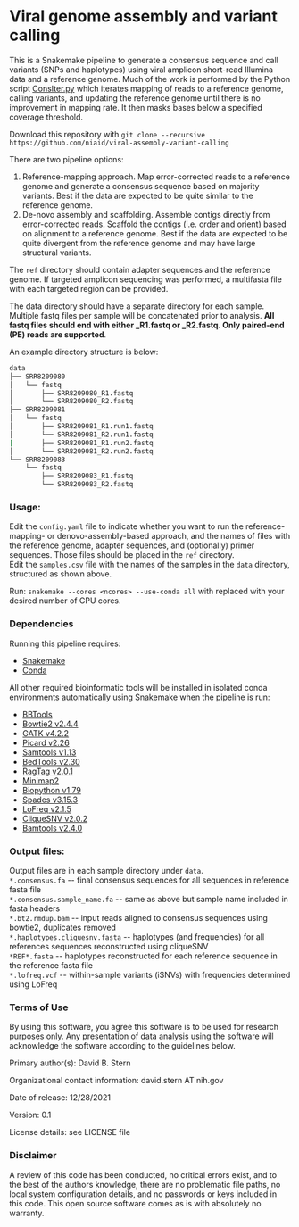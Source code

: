 # Viral genome assembly and variant calling

This is a Snakemake pipeline to generate a consensus sequence and call variants (SNPs and haplotypes) using viral amplicon short-read Illumina data and a reference genome. Much of the work is performed by the Python script [ConsIter.py](https://github.niaid.nih.gov/sterndb/ConsIter) which iterates mapping of reads to a reference genome, calling variants, and updating the reference genome until there is no improvement in mapping rate. It then masks bases below a specified coverage threshold.

Download this repository with
`git clone --recursive https://github.com/niaid/viral-assembly-variant-calling`


There are two pipeline options:
1. Reference-mapping approach. Map error-corrected reads to a reference genome and generate a consensus sequence based on majority variants. Best if the data are expected to be quite similar to the reference genome.
2. De-novo assembly and scaffolding. Assemble contigs directly from error-corrected reads. Scaffold the contigs (i.e. order and orient) based on alignment to a reference genome. Best if the data are expected to be quite divergent from the reference genome and may have large structural variants.

The `ref` directory should contain adapter sequences and the reference genome. If targeted amplicon sequencing was performed, a multifasta file with each targeted region can be provided.

The data directory should have a separate directory for each sample. Multiple fastq files per sample will be concatenated prior to analysis. **All fastq files should end with either _R1.fastq or _R2.fastq. Only paired-end (PE) reads are supported**.

An example directory structure is below:

```bash
data
├── SRR8209080
│   └── fastq
│       ├── SRR8209080_R1.fastq
│       └── SRR8209080_R2.fastq
├── SRR8209081
│   └── fastq
│       ├── SRR8209081_R1.run1.fastq
│       └── SRR8209081_R2.run1.fastq
|       ├── SRR8209081_R1.run2.fastq
│       └── SRR8209081_R2.run2.fastq
└── SRR8209083
    └── fastq
        ├── SRR8209083_R1.fastq
        └── SRR8209083_R2.fastq
```

### Usage:  

Edit the `config.yaml` file to indicate whether you want to run the reference-mapping- or denovo-assembly-based approach, and the names of files with the reference genome, adapter sequences, and (optionally) primer sequences. Those files should be placed in the `ref` directory.  
Edit the `samples.csv` file with the names of the samples in the `data` directory, structured as shown above.

Run: `snakemake --cores <ncores> --use-conda all` with <ncores> replaced with your desired number of CPU cores.  

### Dependencies  
Running this pipeline requires:
- [Snakemake](https://snakemake.readthedocs.io/en/stable/getting_started/installation.html)  
- [Conda](https://docs.conda.io/en/latest/)  

All other required bioinformatic tools will be installed in isolated conda environments automatically using Snakemake when the pipeline is run:
- [BBTools](https://jgi.doe.gov/data-and-tools/bbtools/bb-tools-user-guide/)  
- [Bowtie2 v2.4.4](http://bowtie-bio.sourceforge.net/bowtie2/index.shtml)  
- [GATK v4.2.2](https://gatk.broadinstitute.org/hc/en-us/articles/360036194592-Getting-started-with-GATK4)  
- [Picard v2.26](https://broadinstitute.github.io/picard/)  
- [Samtools v1.13](http://www.htslib.org/)  
- [BedTools v2.30](https://bedtools.readthedocs.io/en/latest/)  
- [RagTag v2.0.1](https://github.com/malonge/RagTag)  
- [Minimap2](https://github.com/lh3/minimap2)  
- [Biopython v1.79](https://biopython.org/)  
- [Spades v3.15.3](https://github.com/ablab/spades)  
- [LoFreq v2.1.5](https://csb5.github.io/lofreq/)  
- [CliqueSNV v2.0.2](https://github.com/vtsyvina/CliqueSNV)  
- [Bamtools v2.4.0](https://bioinformatics.readthedocs.io/en/latest/bamtools/)  

### Output files:
Output files are in each sample directory under `data`.  
`*.consensus.fa` -- final consensus sequences for all sequences in reference fasta file   
`*.consensus.sample_name.fa` -- same as above but sample name included in fasta headers  
`*.bt2.rmdup.bam` -- input reads aligned to consensus sequences using bowtie2, duplicates removed  
`*.haplotypes.cliquesnv.fasta` -- haplotypes (and frequencies) for all references sequences reconstructed using cliqueSNV  
    `*REF*.fasta` -- haplotypes reconstructed for each reference sequence in the reference fasta file  
`*.lofreq.vcf` -- within-sample variants (iSNVs) with frequencies determined using LoFreq

### Terms of Use

By using this software, you agree this software is to be used for research purposes only. Any presentation of data analysis using the software will acknowledge the software according to the guidelines below.

Primary author(s): David B. Stern

Organizational contact information: david.stern AT nih.gov

Date of release: 12/28/2021

Version: 0.1

License details: see LICENSE file


### Disclaimer

A review of this code has been conducted, no critical errors exist, and to the best of the authors knowledge, there are no problematic file paths, no local system configuration details, and no passwords or keys included in this code. This open source software comes as is with absolutely no warranty.
